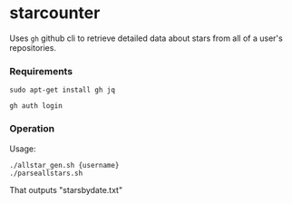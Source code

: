 # starcounter


Uses `gh` github cli to retrieve detailed data about stars from all of a user's repositories.


### Requirements

```
sudo apt-get install gh jq
```

```
gh auth login
```


### Operation

Usage:

```
./allstar_gen.sh {username}
./parseallstars.sh
```

That outputs "starsbydate.txt"

